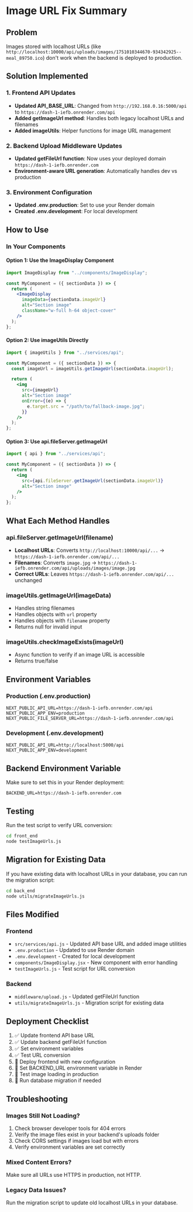 # Image URL Fix Summary

## Problem

Images stored with localhost URLs (like `http://localhost:10000/api/uploads/images/1751010344670-934342925--meal_89750.ico`) don't work when the backend is deployed to production.

## Solution Implemented

### 1. Frontend API Updates

- **Updated API_BASE_URL**: Changed from `http://192.168.0.16:5000/api` to `https://dash-1-iefb.onrender.com/api`
- **Added getImageUrl method**: Handles both legacy localhost URLs and filenames
- **Added imageUtils**: Helper functions for image URL management

### 2. Backend Upload Middleware Updates

- **Updated getFileUrl function**: Now uses your deployed domain `https://dash-1-iefb.onrender.com`
- **Environment-aware URL generation**: Automatically handles dev vs production

### 3. Environment Configuration

- **Updated .env.production**: Set to use your Render domain
- **Created .env.development**: For local development

## How to Use

### In Your Components

#### Option 1: Use the ImageDisplay Component

```jsx
import ImageDisplay from "../components/ImageDisplay";

const MyComponent = ({ sectionData }) => {
  return (
    <ImageDisplay
      imageData={sectionData.imageUrl}
      alt="Section image"
      className="w-full h-64 object-cover"
    />
  );
};
```

#### Option 2: Use imageUtils Directly

```jsx
import { imageUtils } from "../services/api";

const MyComponent = ({ sectionData }) => {
  const imageUrl = imageUtils.getImageUrl(sectionData.imageUrl);

  return (
    <img
      src={imageUrl}
      alt="Section image"
      onError={(e) => {
        e.target.src = "/path/to/fallback-image.jpg";
      }}
    />
  );
};
```

#### Option 3: Use api.fileServer.getImageUrl

```jsx
import { api } from "../services/api";

const MyComponent = ({ sectionData }) => {
  return (
    <img
      src={api.fileServer.getImageUrl(sectionData.imageUrl)}
      alt="Section image"
    />
  );
};
```

## What Each Method Handles

### api.fileServer.getImageUrl(filename)

- **Localhost URLs**: Converts `http://localhost:10000/api/...` → `https://dash-1-iefb.onrender.com/api/...`
- **Filenames**: Converts `image.jpg` → `https://dash-1-iefb.onrender.com/api/uploads/images/image.jpg`
- **Correct URLs**: Leaves `https://dash-1-iefb.onrender.com/api/...` unchanged

### imageUtils.getImageUrl(imageData)

- Handles string filenames
- Handles objects with `url` property
- Handles objects with `filename` property
- Returns null for invalid input

### imageUtils.checkImageExists(imageUrl)

- Async function to verify if an image URL is accessible
- Returns true/false

## Environment Variables

### Production (.env.production)

```
NEXT_PUBLIC_API_URL=https://dash-1-iefb.onrender.com/api
NEXT_PUBLIC_APP_ENV=production
NEXT_PUBLIC_FILE_SERVER_URL=https://dash-1-iefb.onrender.com/api
```

### Development (.env.development)

```
NEXT_PUBLIC_API_URL=http://localhost:5000/api
NEXT_PUBLIC_APP_ENV=development
```

## Backend Environment Variable

Make sure to set this in your Render deployment:

```
BACKEND_URL=https://dash-1-iefb.onrender.com
```

## Testing

Run the test script to verify URL conversion:

```bash
cd front_end
node testImageUrls.js
```

## Migration for Existing Data

If you have existing data with localhost URLs in your database, you can run the migration script:

```bash
cd back_end
node utils/migrateImageUrls.js
```

## Files Modified

### Frontend

- `src/services/api.js` - Updated API base URL and added image utilities
- `.env.production` - Updated to use Render domain
- `.env.development` - Created for local development
- `components/ImageDisplay.jsx` - New component with error handling
- `testImageUrls.js` - Test script for URL conversion

### Backend

- `middleware/upload.js` - Updated getFileUrl function
- `utils/migrateImageUrls.js` - Migration script for existing data

## Deployment Checklist

1. ✅ Update frontend API base URL
2. ✅ Update backend getFileUrl function
3. ✅ Set environment variables
4. ✅ Test URL conversion
5. 🔄 Deploy frontend with new configuration
6. 🔄 Set BACKEND_URL environment variable in Render
7. 🔄 Test image loading in production
8. 🔄 Run database migration if needed

## Troubleshooting

### Images Still Not Loading?

1. Check browser developer tools for 404 errors
2. Verify the image files exist in your backend's uploads folder
3. Check CORS settings if images load but with errors
4. Verify environment variables are set correctly

### Mixed Content Errors?

Make sure all URLs use HTTPS in production, not HTTP.

### Legacy Data Issues?

Run the migration script to update old localhost URLs in your database.
